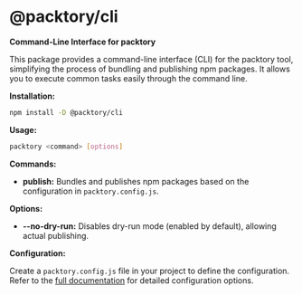 # @packtory/cli

**Command-Line Interface for packtory**

This package provides a command-line interface (CLI) for the packtory tool, simplifying the process of bundling and publishing npm packages. It allows you to execute common tasks easily through the command line.

**Installation:**

```bash
npm install -D @packtory/cli
```

**Usage:**

```bash
packtory <command> [options]
```

**Commands:**

- **publish:** Bundles and publishes npm packages based on the configuration in `packtory.config.js`.

**Options:**

- **--no-dry-run:** Disables dry-run mode (enabled by default), allowing actual publishing.

**Configuration:**

Create a `packtory.config.js` file in your project to define the configuration. Refer to the [full documentation](https://github.com/enormora/packtory/blob/main/readme.md) for detailed configuration options.
